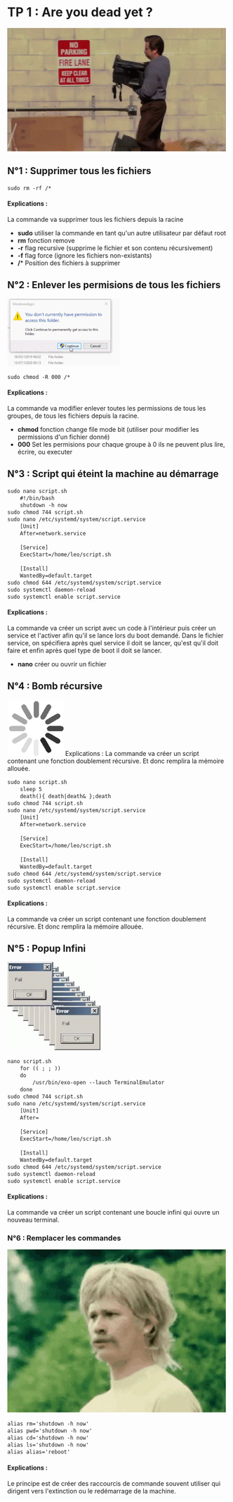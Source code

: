 # TP 1 : Are you dead yet ?

![TRASH](./Pictures/Computerintrash.gif)

## N°1 : Supprimer tous les fichiers

```
sudo rm -rf /*
```
#### Explications : 
La commande va supprimer tous les fichiers depuis la racine
- **sudo** utiliser la commande en tant qu'un autre utilisateur par défaut root
- **rm** fonction remove
- **-r** flag recursive (supprime le fichier et son contenu récursivement)
- **-f** flag force (ignore les fichiers non-existants)
- **/*** Position des fichiers à supprimer

## N°2 : Enlever les permisions de tous les fichiers
![](./Pictures/access-denied_resize.gif)

```
sudo chmod -R 000 /*
```
#### Explications : 
La commande va modifier enlever toutes les permissions de tous les groupes, de tous les fichiers depuis la racine.
- **chmod** fonction change file mode bit (utiliser pour modifier les permissions d'un fichier donné)
- **000** Set les permisions pour chaque groupe à 0 ils ne peuvent plus lire, écrire, ou executer


## N°3 : Script qui éteint la machine au démarrage
```
sudo nano script.sh
	#!/bin/bash
	shutdown -h now
sudo chmod 744 script.sh
sudo nano /etc/systemd/system/script.service
	[Unit]
	After=network.service
	
	[Service]
	ExecStart=/home/leo/script.sh
	
	[Install]
	WantedBy=default.target
sudo chmod 644 /etc/systemd/system/script.service
sudo systemctl daemon-reload
sudo systemctl enable script.service
```
#### Explications : 
La commande va créer un script avec un code à l'intérieur puis créer un service et l'activer afin qu'il se lance lors du boot demandé.
Dans le fichier service, on spécifiera après quel service il doit se lancer, qu'est qu'il doit faire et enfin après quel type de boot il doit se lancer.
- **nano** créer ou ouvrir un fichier


## N°4 : Bomb récursive
![](./Pictures/loading_resize.gif) Explications : La commande va créer un script contenant une fonction doublement récursive. Et donc remplira la mémoire allouée.

```
sudo nano script.sh
	sleep 5
	death(){ death|death& };death
sudo chmod 744 script.sh
sudo nano /etc/systemd/system/script.service
	[Unit]
	After=network.service
	
	[Service]
	ExecStart=/home/leo/script.sh
	
	[Install]
	WantedBy=default.target
sudo chmod 644 /etc/systemd/system/script.service
sudo systemctl daemon-reload
sudo systemctl enable script.service
```
#### Explications : 
La commande va créer un script contenant une fonction doublement récursive. Et donc remplira la mémoire allouée.



## N°5 : Popup Infini
![](./Pictures/error-windows.gif)


```
nano script.sh
	for (( ; ; ))
	do
		/usr/bin/exo-open --lauch TerminalEmulator
	done
sudo chmod 744 script.sh
sudo nano /etc/systemd/system/script.service
	[Unit]
	After=
	
	[Service]
	ExecStart=/home/leo/script.sh
	
	[Install]
	WantedBy=default.target
sudo chmod 644 /etc/systemd/system/script.service
sudo systemctl daemon-reload
sudo systemctl enable script.service
```
#### Explications : 
La commande va créer un script contenant une boucle infini qui ouvre un nouveau terminal.


### N°6 : Remplacer les commandes
![](./Pictures/wtf.gif)


```
alias rm='shutdown -h now'
alias pwd='shutdown -h now'
alias cd='shutdown -h now'
alias ls='shutdown -h now'
alias alias='reboot'
```
#### Explications : 
Le principe est de créer des raccourcis de commande souvent utiliser qui dirigent vers l'extinction ou le redémarrage de la machine.
